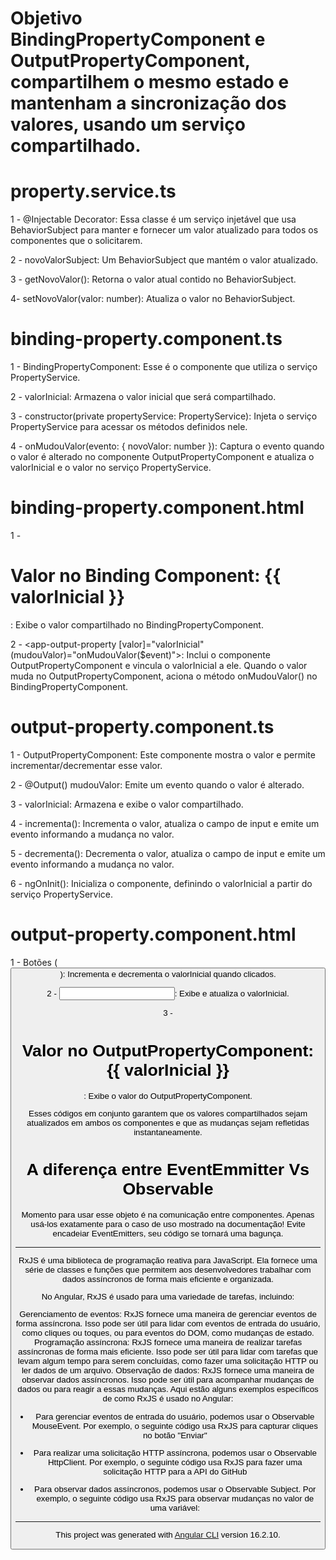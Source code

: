 # Objetivo BindingPropertyComponent e OutputPropertyComponent, compartilhem o mesmo estado e mantenham a sincronização dos valores, usando um serviço compartilhado.

# property.service.ts

1 - @Injectable Decorator: Essa classe é um serviço injetável que usa BehaviorSubject para manter e fornecer um valor atualizado para todos os componentes que o solicitarem.

2 - novoValorSubject: Um BehaviorSubject que mantém o valor atualizado.

3 - getNovoValor(): Retorna o valor atual contido no BehaviorSubject.

4- setNovoValor(valor: number): Atualiza o valor no BehaviorSubject.

# binding-property.component.ts

1 - BindingPropertyComponent: Esse é o componente que utiliza o serviço PropertyService.

2 - valorInicial: Armazena o valor inicial que será compartilhado.

3 - constructor(private propertyService: PropertyService): Injeta o serviço PropertyService para acessar os métodos definidos nele.

4 - onMudouValor(evento: { novoValor: number }): Captura o evento quando o valor é alterado no componente OutputPropertyComponent e atualiza o valorInicial e o valor no serviço PropertyService.

# binding-property.component.html

1 - <h1>Valor no Binding Component: {{ valorInicial }}</h1>: Exibe o valor compartilhado no BindingPropertyComponent.

2 - <app-output-property [valor]="valorInicial" (mudouValor)="onMudouValor($event)"></app-output-property>: Inclui o componente OutputPropertyComponent e vincula o valorInicial a ele. Quando o valor muda no OutputPropertyComponent, aciona o método onMudouValor() no BindingPropertyComponent.

# output-property.component.ts

1 - OutputPropertyComponent: Este componente mostra o valor e permite incrementar/decrementar esse valor.

2 - @Output() mudouValor: Emite um evento quando o valor é alterado.

3 - valorInicial: Armazena e exibe o valor compartilhado.

4 - incrementa(): Incrementa o valor, atualiza o campo de input e emite um evento informando a mudança no valor.

5 - decrementa(): Decrementa o valor, atualiza o campo de input e emite um evento informando a mudança no valor.

6 - ngOnInit(): Inicializa o componente, definindo o valorInicial a partir do serviço PropertyService.

# output-property.component.html

1 - Botões (<button>): Incrementa e decrementa o valorInicial quando clicados.

2 - <input>: Exibe e atualiza o valorInicial.

3 - <h1>Valor no OutputPropertyComponent: {{ valorInicial }}</h1>: Exibe o valor do OutputPropertyComponent.

Esses códigos em conjunto garantem que os valores compartilhados sejam atualizados em ambos os componentes e que as mudanças sejam refletidas instantaneamente.


# A diferença entre EventEmmitter Vs Observable

Momento para usar esse objeto é na comunicação entre componentes. Apenas usá-los exatamente para o caso de uso mostrado na documentação! Evite encadeiar EventEmitters, seu código se tornará uma bagunça.

----------------------------------------------------------------
RxJS é uma biblioteca de programação reativa para JavaScript. Ela fornece uma série de classes e funções que permitem aos desenvolvedores trabalhar com dados assíncronos de forma mais eficiente e organizada.

No Angular, RxJS é usado para uma variedade de tarefas, incluindo:

Gerenciamento de eventos: RxJS fornece uma maneira de gerenciar eventos de forma assíncrona. Isso pode ser útil para lidar com eventos de entrada do usuário, como cliques ou toques, ou para eventos do DOM, como mudanças de estado.
Programação assíncrona: RxJS fornece uma maneira de realizar tarefas assíncronas de forma mais eficiente. Isso pode ser útil para lidar com tarefas que levam algum tempo para serem concluídas, como fazer uma solicitação HTTP ou ler dados de um arquivo.
Observação de dados: RxJS fornece uma maneira de observar dados assíncronos. Isso pode ser útil para acompanhar mudanças de dados ou para reagir a essas mudanças.
Aqui estão alguns exemplos específicos de como RxJS é usado no Angular:

 - Para gerenciar eventos de entrada do usuário, podemos usar o Observable MouseEvent. Por exemplo, o seguinte código usa RxJS para capturar cliques no botão "Enviar"
 
 - Para realizar uma solicitação HTTP assíncrona, podemos usar o Observable HttpClient. Por exemplo, o seguinte código usa RxJS para fazer uma solicitação HTTP para a API do GitHub
 
 - Para observar dados assíncronos, podemos usar o Observable Subject. Por exemplo, o seguinte código usa RxJS para observar mudanças no valor de uma variável:





-------------------------------------------------------------

This project was generated with [Angular CLI](https://github.com/angular/angular-cli) version 16.2.10.


